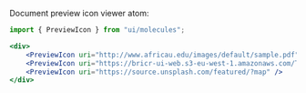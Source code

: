 Document preview icon viewer atom:

```jsx harmony
import { PreviewIcon } from "ui/molecules";

<div>
    <PreviewIcon uri="http://www.africau.edu/images/default/sample.pdf" />
    <PreviewIcon uri="https://bricr-ui-web.s3-eu-west-1.amazonaws.com/Test-word-doc.docx" />
    <PreviewIcon uri="https://source.unsplash.com/featured/?map" />
</div>
```